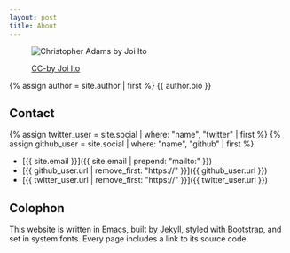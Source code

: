 ```yaml
---
layout: post
title: About
---
```


<figure class="figure">
<img src="https://live.staticflickr.com/3094/2829609654_800aede242_k.jpg" class="figure-img img-fluid" alt="Christopher Adams by Joi Ito">
<figcaption class="figure-caption text-right">
<p>
<a href="https://www.flickr.com/photos/joi/2829609654/">
  CC-by Joi Ito
</a>
</p>
</figcaption>
</figure>

{% assign author = site.author | first %}
{{ author.bio }}

## Contact

{% assign twitter_user = site.social | where: "name", "twitter" | first %}
{% assign github_user = site.social | where: "name", "github" | first %}

* [{{ site.email }}]({{ site.email | prepend: "mailto:" }})
* [{{ github_user.url | remove_first: "https://" }}]({{ github_user.url }})
* [{{ twitter_user.url | remove_first: "https://" }}]({{ twitter_user.url }})

## Colophon

This website is written in [Emacs](https://www.gnu.org/software/emacs/),
built by [Jekyll](http://jekyllrb.com/),
styled with [Bootstrap](https://getbootstrap.com/),
and set in system fonts.
Every page includes a link to its source code.
